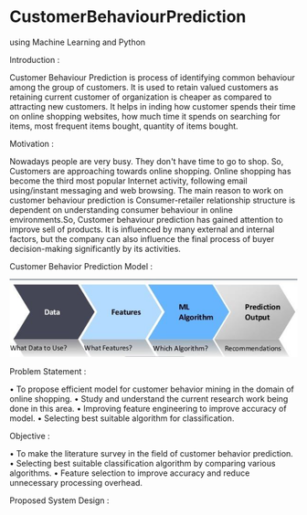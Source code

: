 # CustomerBehaviourPrediction
using Machine Learning and Python


Introduction :

Customer Behaviour Prediction is process of identifying common behaviour among the group of customers. It is used to retain valued customers as retaining current customer of organization is cheaper as compared to attracting new customers. It helps in inding how customer spends their time on online shopping websites, how much time it spends on searching for items, most frequent items bought, quantity of items bought.

Motivation :

Nowadays people are very busy. They don't have time to go to shop. So, Customers are approaching towards online shopping. Online shopping has become the third most popular Internet activity, following email using/instant messaging and web browsing. The main reason to work on customer behaviour prediction is Consumer-retailer relationship structure is dependent on understanding consumer behaviour in online environments.So, Customer behaviour prediction has gained attention to improve sell of products. It is influenced by many external and internal factors, but the company can also influence the final process of buyer decision-making significantly by its activities.

Customer Behavior Prediction Model :

![alt text](https://github.com/SheetalJade2019/CustomerBehaviourPrediction/blob/master/CBPM.png)

Problem Statement :

   •    To propose efficient model for customer behavior mining in the domain of online shopping.
   •    Study and understand the current research work being done in this area.
   •    Improving feature engineering to improve accuracy of model.
   •    Selecting best suitable algorithm for classification.
  
Objective :


   •    To make the literature survey in the field of customer behavior prediction.
   •    Selecting best suitable classification algorithm by comparing various algorithms.
   •    Feature selection to improve accuracy and reduce unnecessary processing overhead.
   
Proposed System Design :















